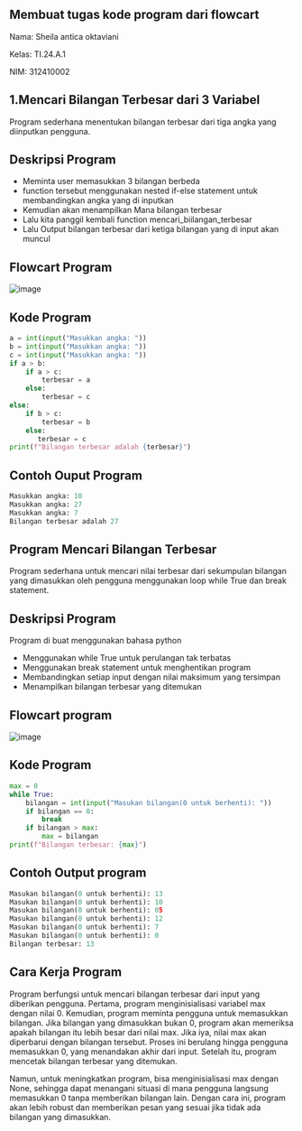 ## Membuat tugas kode program dari flowcart 

Nama: Sheila antica oktaviani

Kelas: TI.24.A.1

NIM: 312410002
## 1.Mencari Bilangan Terbesar dari 3 Variabel
Program sederhana menentukan bilangan terbesar dari tiga angka yang diinputkan pengguna.
## Deskripsi Program 
- Meminta user memasukkan 3 bilangan berbeda
- function tersebut menggunakan nested if-else statement untuk membandingkan angka yang di inputkan
- Kemudian akan menampilkan Mana bilangan terbesar
- Lalu kita panggil kembali function mencari_biilangan_terbesar
- Lalu Output bilangan terbesar dari ketiga bilangan yang di input akan muncul
## Flowcart Program
![image](https://github.com/user-attachments/assets/3b9b6196-e33f-4c38-9540-a7aabcffdacd)
## Kode Program
```Python
a = int(input("Masukkan angka: "))
b = int(input("Masukkan angka: "))
c = int(input("Masukkan angka: "))
if a > b:
    if a > c:
        terbesar = a    
    else:
        terbesar = c
else:
    if b > c:
        terbesar = b
    else:      
       terbesar = c 
print(f"Bilangan terbesar adalah {terbesar}")
```
## Contoh Ouput Program
```Python
Masukkan angka: 10
Masukkan angka: 27
Masukkan angka: 7
Bilangan terbesar adalah 27
```























## Program Mencari Bilangan Terbesar
Program sederhana untuk mencari nilai terbesar dari sekumpulan bilangan yang dimasukkan oleh pengguna menggunakan loop while True dan break statement.
## Deskripsi Program
Program di buat menggunakan bahasa python
- Menggunakan while True untuk perulangan tak terbatas
- Menggunakan break statement untuk menghentikan program
- Membandingkan setiap input dengan nilai maksimum yang tersimpan
- Menampilkan bilangan terbesar yang ditemukan
## Flowcart program
![image](https://github.com/user-attachments/assets/bf214e04-74d1-4199-891a-39908f45f595)
## Kode Program
```Python
max = 0                                              
while True:                                          
    bilangan = int(input("Masukan bilangan(0 untuk berhenti): "))  
    if bilangan == 0:                               
        break                                       
    if bilangan > max:                     
        max = bilangan                     
print(f"Bilangan terbesar: {max}")
```
## Contoh Output program
```Python
Masukan bilangan(0 untuk berhenti): 13
Masukan bilangan(0 untuk berhenti): 10
Masukan bilangan(0 untuk berhenti): 05
Masukan bilangan(0 untuk berhenti): 12
Masukan bilangan(0 untuk berhenti): 7
Masukan bilangan(0 untuk berhenti): 0
Bilangan terbesar: 13
```
## Cara Kerja Program
Program berfungsi untuk mencari bilangan terbesar dari input yang diberikan pengguna. Pertama, program menginisialisasi variabel max dengan nilai 0. Kemudian, program meminta pengguna untuk memasukkan bilangan. Jika bilangan yang dimasukkan bukan 0, program akan memeriksa apakah bilangan itu lebih besar dari nilai max. Jika iya, nilai max akan diperbarui dengan bilangan tersebut. Proses ini berulang hingga pengguna memasukkan 0, yang menandakan akhir dari input. Setelah itu, program mencetak bilangan terbesar yang ditemukan. 

Namun, untuk meningkatkan program, bisa menginisialisasi max dengan None, sehingga dapat menangani situasi di mana pengguna langsung memasukkan 0 tanpa memberikan bilangan lain. Dengan cara ini, program akan lebih robust dan memberikan pesan yang sesuai jika tidak ada bilangan yang dimasukkan.




  











